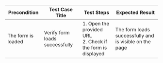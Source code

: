 | Precondition       | Test Case Title                | Test Steps                                                    | Expected Result                                        |
| ------------------ | ------------------------------ | ------------------------------------------------------------- | ------------------------------------------------------ |
| The form is loaded | Verify form loads successfully | 1. Open the provided URL<br>2. Check if the form is displayed | The form loads successfully and is visible on the page |
